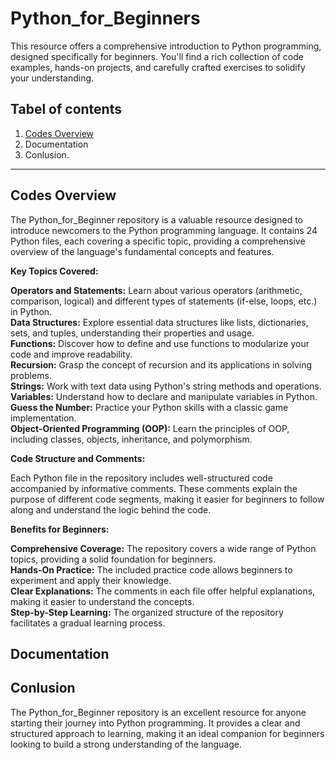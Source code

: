 # Python_for_Beginners
 This resource offers a comprehensive introduction to Python programming, designed specifically for beginners. You'll find a rich collection of code examples, hands-on projects, and carefully crafted exercises to solidify your understanding. 
<br>

## Tabel of contents 
1. [Codes Overview](#codes-overview) <br>
2. Documentation <br>
3. Conlusion. <br>

--------

## Codes Overview
The Python_for_Beginner repository is a valuable resource designed to introduce newcomers to the Python programming language. It contains 24 Python files, each covering a specific topic, providing a comprehensive overview of the language's fundamental concepts and features.

**Key Topics Covered:**

**Operators and Statements:** Learn about various operators (arithmetic, comparison, logical) and different types of statements (if-else, loops, etc.) in Python. <br>
**Data Structures:** Explore essential data structures like lists, dictionaries, sets, and tuples, understanding their properties and usage. <br>
**Functions:** Discover how to define and use functions to modularize your code and improve readability. <br>
**Recursion:** Grasp the concept of recursion and its applications in solving problems. <br>
**Strings:** Work with text data using Python's string methods and operations. <br>
**Variables:** Understand how to declare and manipulate variables in Python. <br>
**Guess the Number:** Practice your Python skills with a classic game implementation. <br>
**Object-Oriented Programming (OOP):** Learn the principles of OOP, including classes, objects, inheritance, and polymorphism. <br>

**Code Structure and Comments:**

Each Python file in the repository includes well-structured code accompanied by informative comments. These comments explain the purpose of different code segments, making it easier for beginners to follow along and understand the logic behind the code.

**Benefits for Beginners:**

**Comprehensive Coverage:** The repository covers a wide range of Python topics, providing a solid foundation for beginners. <br>
**Hands-On Practice:** The included practice code allows beginners to experiment and apply their knowledge. <br>
**Clear Explanations:** The comments in each file offer helpful explanations, making it easier to understand the concepts. <br>
**Step-by-Step Learning:** The organized structure of the repository facilitates a gradual learning process. <br>

## Documentation 


## Conlusion 
The Python_for_Beginner repository is an excellent resource for anyone starting their journey into Python programming. It provides a clear and structured approach to learning, making it an ideal companion for beginners looking to build a strong understanding of the language.
